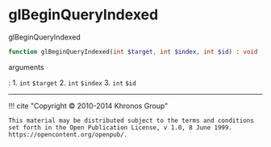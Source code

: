 # glBeginQueryIndexed
glBeginQueryIndexed

```php
function glBeginQueryIndexed(int $target, int $index, int $id) : void
```



arguments

:    1. `int` `$target` 
    2. `int` `$index` 
    3. `int` `$id` 



---
     

!!! cite "Copyright © 2010-2014 Khronos Group"

    This material may be distributed subject to the terms and conditions set forth in the Open Publication License, v 1.0, 8 June 1999. https://opencontent.org/openpub/.